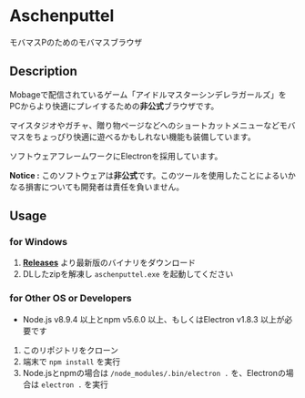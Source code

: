 # Aschenputtel
モバマスPのためのモバマスブラウザ

## Description
Mobageで配信されているゲーム「アイドルマスターシンデレラガールズ」をPCからより快適にプレイするための**非公式**ブラウザです。

マイスタジオやガチャ、贈り物ページなどへのショートカットメニューなどモバマスをちょっぴり快適に遊べるかもしれない機能も装備しています。

ソフトウェアフレームワークにElectronを採用しています。

**Notice :** このソフトウェアは**非公式**です。このツールを使用したことによるいかなる損害についても開発者は責任を負いません。

## Usage
### for Windows
1. **[Releases](https://github.com/miyacorata/Aschenputtel/releases)** より最新版のバイナリをダウンロード
1. DLしたzipを解凍し `aschenputtel.exe` を起動してください
### for Other OS or Developers
* Node.js v8.9.4 以上とnpm v5.6.0 以上、もしくはElectron v1.8.3 以上が必要です
1. このリポジトリをクローン
1. 端末で `npm install` を実行
1. Node.jsとnpmの場合は `/node_modules/.bin/electron .` を、Electronの場合は `electron .` を実行
